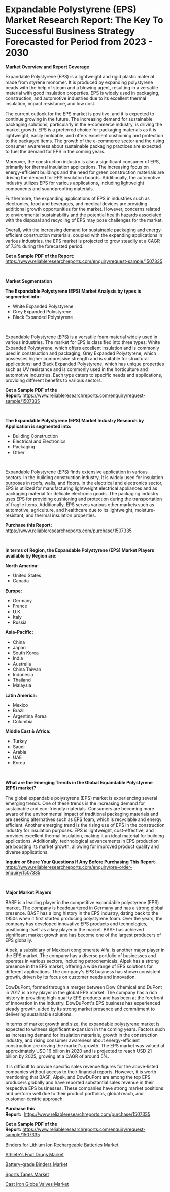 <p><h1>Expandable Polystyrene (EPS) Market Research Report: The Key To Successful Business Strategy Forecasted for Period from 2023 - 2030</h1></p><p><strong>Market Overview and Report Coverage</strong></p>
<p><p>Expandable Polystyrene (EPS) is a lightweight and rigid plastic material made from styrene monomer. It is produced by expanding polystyrene beads with the help of steam and a blowing agent, resulting in a versatile material with good insulation properties. EPS is widely used in packaging, construction, and automotive industries due to its excellent thermal insulation, impact resistance, and low cost.</p><p>The current outlook for the EPS market is positive, and it is expected to continue growing in the future. The increasing demand for sustainable packaging solutions, particularly in the e-commerce industry, is driving the market growth. EPS is a preferred choice for packaging materials as it is lightweight, easily moldable, and offers excellent cushioning and protection to the packaged items. The growth of the e-commerce sector and the rising consumer awareness about sustainable packaging practices are expected to fuel the demand for EPS in the coming years.</p><p>Moreover, the construction industry is also a significant consumer of EPS, primarily for thermal insulation applications. The increasing focus on energy-efficient buildings and the need for green construction materials are driving the demand for EPS insulation boards. Additionally, the automotive industry utilizes EPS for various applications, including lightweight components and soundproofing materials.</p><p>Furthermore, the expanding applications of EPS in industries such as electronics, food and beverages, and medical devices are providing additional growth opportunities for the market. However, concerns related to environmental sustainability and the potential health hazards associated with the disposal and recycling of EPS may pose challenges for the market.</p><p>Overall, with the increasing demand for sustainable packaging and energy-efficient construction materials, coupled with the expanding applications in various industries, the EPS market is projected to grow steadily at a CAGR of 7.3% during the forecasted period.</p></p>
<p><strong>Get a Sample PDF of the Report:</strong> <a href="https://www.reliableresearchreports.com/enquiry/request-sample/1507335">https://www.reliableresearchreports.com/enquiry/request-sample/1507335</a></p>
<p>&nbsp;</p>
<p><strong>Market Segmentation</strong></p>
<p><strong>The Expandable Polystyrene (EPS) Market Analysis by types is segmented into:</strong></p>
<p><ul><li>White Expanded Polystyrene</li><li>Grey Expanded Polystyrene</li><li>Black Expanded Polystyrene</li></ul></p>
<p>&nbsp;</p>
<p><p>Expandable Polystyrene (EPS) is a versatile foam material widely used in various industries. The market for EPS is classified into three types: White Expanded Polystyrene, which offers excellent insulation and is commonly used in construction and packaging; Grey Expanded Polystyrene, which possesses higher compressive strength and is suitable for structural applications; and Black Expanded Polystyrene, which has unique properties such as UV resistance and is commonly used in the horticulture and automotive industries. Each type caters to specific needs and applications, providing different benefits to various sectors.</p></p>
<p><strong>Get a Sample PDF of the Report:</strong>&nbsp;<a href="https://www.reliableresearchreports.com/enquiry/request-sample/1507335">https://www.reliableresearchreports.com/enquiry/request-sample/1507335</a></p>
<p>&nbsp;</p>
<p><strong>The Expandable Polystyrene (EPS) Market Industry Research by Application is segmented into:</strong></p>
<p><ul><li>Building Construction</li><li>Electrical and Electronics</li><li>Packaging</li><li>Other</li></ul></p>
<p>&nbsp;</p>
<p><p>Expandable Polystyrene (EPS) finds extensive application in various sectors. In the building construction industry, it is widely used for insulation purposes in roofs, walls, and floors. In the electrical and electronics sector, EPS is utilized for manufacturing lightweight electrical appliances and as packaging material for delicate electronic goods. The packaging industry uses EPS for providing cushioning and protection during the transportation of fragile items. Additionally, EPS serves various other markets such as automotive, agriculture, and healthcare due to its lightweight, moisture-resistant, and thermal insulation properties.</p></p>
<p><strong>Purchase this Report:</strong>&nbsp; <a href="https://www.reliableresearchreports.com/purchase/1507335">https://www.reliableresearchreports.com/purchase/1507335</a></p>
<p>&nbsp;</p>
<p><strong>In terms of Region, the Expandable Polystyrene (EPS) Market Players available by Region are:</strong></p>
<p>
    <p> <strong> North America: </strong>
        <ul>
            <li>United States</li>
            <li>Canada</li>
        </ul>
        </p> 
    <p> <strong> Europe: </strong>
        <ul>
            <li>Germany</li>
            <li>France</li>
            <li>U.K.</li>
            <li>Italy</li>
            <li>Russia</li>
        </ul>
        </p> 
    <p> <strong> Asia-Pacific: </strong>
        <ul>
            <li>China</li>
            <li>Japan</li>
            <li>South Korea</li>
            <li>India</li>
            <li>Australia</li>
            <li>China Taiwan</li>
            <li>Indonesia</li>
            <li>Thailand</li>
            <li>Malaysia</li>
        </ul>
        </p> 
    <p> <strong> Latin America: </strong>
        <ul>
            <li>Mexico</li>
            <li>Brazil</li>
            <li>Argentina Korea</li>
            <li>Colombia</li>
        </ul>
        </p> 
    <p> <strong> Middle East & Africa: </strong>
        <ul>
            <li>Turkey</li>
            <li>Saudi</li>
            <li>Arabia</li>
            <li>UAE</li>
            <li>Korea</li>
        </ul>
    </p>
    </p>
<p>&nbsp;</p>
<p><strong>What are the Emerging Trends in the Global Expandable Polystyrene (EPS) market?</strong></p>
<p><p>The global expandable polystyrene (EPS) market is experiencing several emerging trends. One of these trends is the increasing demand for sustainable and eco-friendly materials. Consumers are becoming more aware of the environmental impact of traditional packaging materials and are seeking alternatives such as EPS foam, which is recyclable and energy efficient. Another emerging trend is the rising use of EPS in the construction industry for insulation purposes. EPS is lightweight, cost-effective, and provides excellent thermal insulation, making it an ideal material for building applications. Additionally, technological advancements in EPS production are boosting its market growth, allowing for improved product quality and diverse applications.</p></p>
<p><strong>Inquire or Share Your Questions If Any Before Purchasing This Report</strong>- <a href="https://www.reliableresearchreports.com/enquiry/pre-order-enquiry/1507335">https://www.reliableresearchreports.com/enquiry/pre-order-enquiry/1507335</a></p>
<p>&nbsp;</p>
<p><strong>Major Market Players</strong></p>
<p><p>BASF is a leading player in the competitive expandable polystyrene (EPS) market. The company is headquartered in Germany and has a strong global presence. BASF has a long history in the EPS industry, dating back to the 1950s when it first started producing polystyrene foam. Over the years, the company has developed innovative EPS products and technologies, positioning itself as a key player in the market. BASF has achieved significant market growth and has become one of the largest producers of EPS globally.</p><p>Alpek, a subsidiary of Mexican conglomerate Alfa, is another major player in the EPS market. The company has a diverse portfolio of businesses and operates in various sectors, including petrochemicals. Alpek has a strong presence in the EPS market, offering a wide range of EPS solutions for different applications. The company's EPS business has shown consistent growth, driven by its focus on customer needs and innovation.</p><p>DowDuPont, formed through a merger between Dow Chemical and DuPont in 2017, is a key player in the global EPS market. The company has a rich history in providing high-quality EPS products and has been at the forefront of innovation in the industry. DowDuPont's EPS business has experienced steady growth, aided by its strong market presence and commitment to delivering sustainable solutions.</p><p>In terms of market growth and size, the expandable polystyrene market is expected to witness significant expansion in the coming years. Factors such as increasing demand for insulation materials, growth in the construction industry, and rising consumer awareness about energy-efficient construction are driving the market's growth. The EPS market was valued at approximately USD 16 billion in 2020 and is projected to reach USD 21 billion by 2025, growing at a CAGR of around 5%.</p><p>It is difficult to provide specific sales revenue figures for the above-listed companies without access to their financial reports. However, it is worth mentioning that BASF, Alpek, and DowDuPont are among the top EPS producers globally and have reported substantial sales revenue in their respective EPS businesses. These companies have strong market positions and perform well due to their product portfolios, global reach, and customer-centric approach.</p></p>
<p><strong>Purchase this Report:</strong>&nbsp;&nbsp;<a href="https://www.reliableresearchreports.com/purchase/1507335">https://www.reliableresearchreports.com/purchase/1507335</a></p>
<p></p>
<p><strong>Get a Sample PDF of the Report:</strong>&nbsp;<a href="https://www.reliableresearchreports.com/enquiry/request-sample/1507335">https://www.reliableresearchreports.com/enquiry/request-sample/1507335</a></p>
<p><p><a href="https://www.linkedin.com/pulse/binders-lithium-ion-rechargeable-batteries-market-size/">Binders for Lithium Ion Rechargeable Batteries Market</a></p><p><a href="https://medium.com/@magaliortiz1955/athletes-foot-drugs-market-trends-and-market-analysis-forecasted-for-period-2023-2030-ae611dbfb614">Athlete's Foot Drugs Market</a></p><p><a href="https://www.linkedin.com/pulse/battery-grade-binders-market-size-forecast-2023-2030/">Battery-grade Binders Market</a></p><p><a href="https://medium.com/@linabernier/sports-tapes-market-exploring-market-share-market-trends-and-future-growth-cf593d0d77b1">Sports Tapes Market</a></p><p><a href="https://www.linkedin.com/pulse/cast-iron-globe-valves-market-size-2023-2030-global-1oyse/">Cast Iron Globe Valves Market</a></p></p>